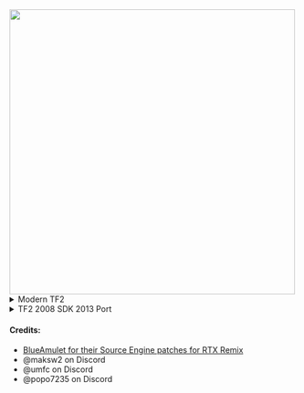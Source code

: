 <img src="https://i.imgur.com/CoKmZTU.png" width="500">
<details><summary>Modern TF2</summary>

#### Multiplayer does not work VAC servers, do not try to curciumvent VAC protections for online play, use a patched or insecure server instead
1. Download the latest version of [RTX Remix](https://github.com/NVIDIAGameWorks/rtx-remix/releases/download/remix-0.4.1/remix-0.4.1-release.zip), extract the archive into `steamapps\Team Fortress 2\`
2. Download [BlueAmulet's SourceRTXTweaks Patcher](https://github.com/BlueAmulet/SourceRTXTweaks/raw/main/applypatch.py)
   - Right click the page and click `Save as...` and save it to `steamapps\Team Fortress 2\`
3. Download [remix.bat](https://github.com/sambow23/TF2RTX-Stuff/raw/main/tf2_modern/remix.bat) , [dxvk.conf](https://github.com/sambow23/TF2RTX-Stuff/raw/main/tf2_modern/dxvk.conf) , and [rtx.conf](https://github.com/sambow23/TF2RTX-Stuff/raw/main/tf2_modern/rtx.conf) from the repo and place them in `steamapps\Team Fortress 2\`
   - Right click the page and click `Save as...` and save it to `steamapps\Team Fortress 2\`
4. Install [Python](https://www.python.org/ftp/python/3.12.2/python-3.12.2-amd64.exe), make sure to click this option in the installer
   - <img src="https://i.imgur.com/oy7l4dl.png" width="250">
5. Open a CMD window inside of `steamapps\Team Fortress 2\`, run this command: `python applypatch.py`, the patched files will be located at `steamapps\Team Fortress 2\patched`.
6. Copy the two folders inside the patched folder and paste them in `steamapps\Team Fortress 2\`, overwriting everything
7. Run the game with the `remix.bat` file (if you want to change resolutions, open the file and change `-w` and `-h` to the resolution of your display, **do not change it ingame**).
8. For the game to not crash on map load, Open `Find a Game > Training > Offline Practice > King of The Hill > Nucleus > Start Practice`
9. After the map loads, you can load almost any map with the console
 </details>

<details><summary>TF2 2008 SDK 2013 Port</summary>
  
#### Requires [Portal RTX](https://store.steampowered.com/app/2012840/Portal_with_RTX/) for some DLLs.
1. Install Source SDK 2013 Multiplayer from Steam (search for it inside your library, it should show under Tools).
2. Download the latest version of [RTX Remix](https://github.com/NVIDIAGameWorks/rtx-remix/releases/download/remix-0.4.1/remix-0.4.1-release.zip), extract the archive into `steamapps\Source SDK Base 2013 Multiplayer\`
3. Download the Source SDK 2013 TF2 Port Client [here.](https://mega.nz/#!DZYhkIpC!oC9Pl_muYSPKLZGSRBubnI1kw4c9PNGbdXJCCi4qgfs) | (link from https://github.com/NicknineTheEagle/TF2-Base/releases/tag/v1.03).
4. Extract the `tf_port` folder from the archive to `steamapps\Source SDK Base 2013 Multiplayer\`
5. Download the patches [client](https://github.com/sambow23/TF2RTX-Stuff/raw/main/client.bps) and [engine](https://github.com/sambow23/TF2RTX-Stuff/raw/main/engine.bps) binaries from this repo.
6. Download [Floating IPS](https://www.romhacking.net/utilities/1040/), extract it, open `flips.exe`, select `Apply Patch`.
7. Select the .bps patch and then select the matching dll to patch in the locations below, then select it again, it should say: `The patch was applied successfully`.
  - client.dll: `steamapps\Source SDK Base 2013 Multiplayer\tf_port\bin\client.dll`
  - engine.dll: `steamapps\Source SDK Base 2013 Multiplayer\bin\engine.dll`
8. Download [remix.bat](https://github.com/sambow23/TF2RTX-Stuff/raw/main/tf2_port/remix.bat) , [dxvk.conf](https://github.com/sambow23/TF2RTX-Stuff/raw/main/tf2_port/dxvk.conf) , and [rtx.conf](https://github.com/sambow23/TF2RTX-Stuff/raw/main/tf2_port/rtx.conf) from the repo and add it to `steamapps\Source SDK Base 2013 Multiplayer\`
9. Grab `stdshader_dx6.dll, stdshader_dx7.dll, stdshader_dx8.dll, stdshader_dx9.dll` from `steamapps\PortalRTX\bin` and put them into `Source SDK Base 2013 Multiplayer\bin` replacing everything.
10. Run the game with the `remix.bat`, If you want to play with muliplayer, follow the guide below.

### Multiplayer
#### While this project isn't completely ready for multiplayer, it does work.
#### DISCLAIMER: Please note that large maps like Hydro have poor performance because of the lack of culling.
1. Copy the `tf_port` folder to the `%programfiles(x86)%\Steam\steamapps\sourcemods` folder **where _Steam_ is installed**, it won't work otherwise! After that restart Steam.
2. In Steam go to `Team Fortress 2 1.0.1.8 Port`, right click it and click `Properties`.
3. In `Launch Options`, paste this line below into the field (change `-w` and `-h` to the resolution of your display, **do not change it ingame**).
- ```-dxlevel 70 -novid -w 1280 -h 720 -noborder -windowed +r_3dsky 0 +r_WaterDrawReflection 0 +r_WaterDrawRefraction 0 +r_shadows 0 +r_frustumcullworld 0 +r_unloadlightmaps 1 1 +mat_specular 0 +mat_bumpmap 0 +mat_normalmap 0 +mat_parallaxmap 0 +r_staticprop_lod 0```

 </details>


#### Credits:
- [BlueAmulet for their Source Engine patches for RTX Remix](https://github.com/BlueAmulet/SourceRTXTweaks)
- @maksw2 on Discord
- @umfc on Discord
- @popo7235 on Discord
